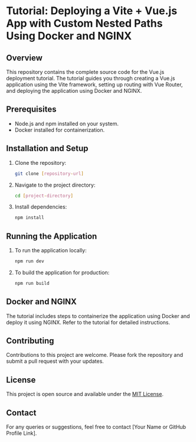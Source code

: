 # Tutorial: Deploying a Vite + Vue.js App with Custom Nested Paths Using Docker and NGINX

## Overview
This repository contains the complete source code for the Vue.js deployment tutorial. The tutorial guides you through creating a Vue.js application using the Vite framework, setting up routing with Vue Router, and deploying the application using Docker and NGINX.

## Prerequisites
- Node.js and npm installed on your system.
- Docker installed for containerization.

## Installation and Setup
1. Clone the repository:
   ```bash
   git clone [repository-url]
   ```
2. Navigate to the project directory:
   ```bash
   cd [project-directory]
   ```
3. Install dependencies:
   ```bash
   npm install
   ```

## Running the Application
1. To run the application locally:
   ```bash
   npm run dev
   ```
2. To build the application for production:
   ```bash
   npm run build
   ```

## Docker and NGINX
The tutorial includes steps to containerize the application using Docker and deploy it using NGINX. Refer to the tutorial for detailed instructions.

## Contributing
Contributions to this project are welcome. Please fork the repository and submit a pull request with your updates.

## License
This project is open source and available under the [MIT License](LICENSE).


## Contact
For any queries or suggestions, feel free to contact [Your Name or GitHub Profile Link].

